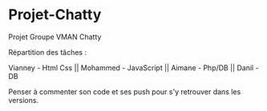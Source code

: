 # Projet-Chatty
Projet Groupe VMAN Chatty

Répartition des tâches : 

Vianney - Html Css ||
Mohammed - JavaScript ||
Aimane - Php/DB ||
Danil - DB 


Penser à commenter son code et ses push pour s'y retrouver dans les versions.
